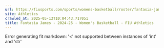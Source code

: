 ```yaml
---
url: https://fiusports.com/sports/womens-basketball/roster/fantasia-james/11867
site: Athletics
crawled_at: 2025-05-13T10:04:43.717051
title: Fantasia James - 2024-25 - Women's Basketball - FIU Athletics
---
```


Error generating fit markdown: '<' not supported between instances of 'int' and 'str'